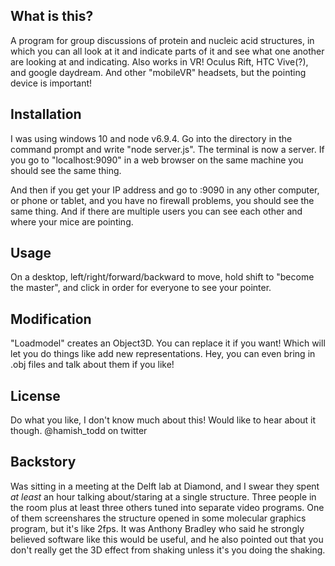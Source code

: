 ## What is this?

A program for group discussions of protein and nucleic acid structures, in which you can all look at it and indicate parts of it and see what one another are looking at and indicating. Also works in VR! Oculus Rift, HTC Vive(?), and google daydream. And other "mobileVR" headsets, but the pointing device is important!

## Installation

I was using windows 10 and node v6.9.4. Go into the directory in the command prompt and write "node server.js". The terminal is now a server. If you go to "localhost:9090" in a web browser on the same machine you should see the same thing.

And then if you get your IP address and go to <ipadress>:9090 in any other computer, or phone or tablet, and you have no firewall problems, you should see the same thing. And if there are multiple users you can see each other and where your mice are pointing.

## Usage
On a desktop, left/right/forward/backward to move, hold shift to "become the master", and click in order for everyone to see your pointer.

## Modification

"Loadmodel" creates an Object3D. You can replace it if you want! Which will let you do things like add new representations. Hey, you can even bring in .obj files and talk about them if you like!

## License

Do what you like, I don't know much about this! Would like to hear about it though. @hamish_todd on twitter

## Backstory

Was sitting in a meeting at the Delft lab at Diamond, and I swear they spent *at least* an hour talking about/staring at a single structure. Three people in the room plus at least three others tuned into separate video programs. One of them screenshares the structure opened in some molecular graphics program, but it's like 2fps. It was Anthony Bradley who said he strongly believed software like this would be useful, and he also pointed out that you don't really get the 3D effect from shaking unless it's you doing the shaking.